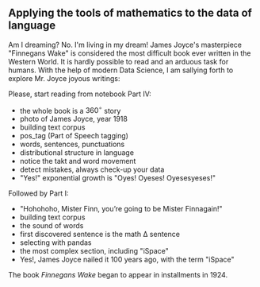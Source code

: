 ## Applying the tools of mathematics to the data of language
Am I dreaming? No. I'm living in my dream! James Joyce's masterpiece "Finnegans Wake" is considered the most difficult book ever written in the Western World. It is hardly possible to read and an arduous task for humans. With the help of modern Data Science, I am sallying forth to explore Mr. Joyce joyous writings:

Please, start reading from notebook Part IV:
- the whole book is a $360^{\circ}$ story
- photo of James Joyce, year 1918
- building text corpus
- pos_tag (Part of Speech tagging)
- words, sentences, punctuations
- distributional structure in language
- notice the takt and word movement
- detect mistakes, always check-up your data
- "Yes!" exponential growth is "Oyes! Oyeses! Oyesesyeses!"

Followed by Part I:
- "Hohohoho, Mister Finn, you’re going to be Mister Finnagain!"
- building text corpus
- the sound of words
- first discovered sentence is the math Δ sentence
- selecting with pandas
- the most complex section, including "iSpace"
- Yes!, James Joyce nailed it 100 years ago, with the term "iSpace"

The book $Finnegans$ $Wake$ began to appear in installments in 1924.
